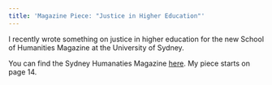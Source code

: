 ```yaml
---
title: 'Magazine Piece: "Justice in Higher Education"' 
--- 
```


I recently wrote something on justice in higher education for the new School of
Humanities Magazine at the University of Sydney. 

You can find the Sydney Humanaties Magazine [here](https://indd.adobe.com/view/9eafd712-4524-4661-b5df-740b30ffb3de). My piece starts on page 14. 
     
